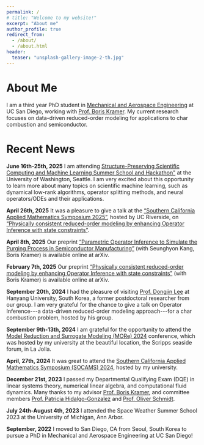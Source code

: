 ```yaml
---
permalink: /
# title: "Welcome to my website!"
excerpt: "About me"
author_profile: true
redirect_from: 
  - /about/
  - /about.html
header:
  teaser: "unsplash-gallery-image-2-th.jpg"
---
```


<!-- ![](/images/giesel.jpg) -->

About Me
======

I am a third year PhD student in [Mechanical and Aerospace Engineering](https://mae.ucsd.edu/) at UC San Diego, working with [Prof. Boris Kramer](http://kramer.ucsd.edu/index.html). My current research focuses on data-driven reduced-order modeling for applications to char combustion and semiconductor. 



Recent News
======
**June 16th-25th, 2025** I am attending [Structure-Preserving Scientific Computing and Machine Learning Summer School and Hackathon"](https://sites.google.com/view/crg-spd/events/seattle-2025) at the University of Washington, Seattle. I am very excited about this opportunity to learn more about many topics on scientific machine learning, such as dynamical low-rank algorithms, operator splitting methods, and neural operators/ODEs and their applications. 

**April 26th, 2025** It was a pleasure to give a talk at the [“Southern California Applied Mathematics Symposium 2025”](https://www.socams.org/home), hosted by UC Riverside, on [“Physically consistent reduced-order modeling by enhancing Operator Inference with state constraints”](https://arxiv.org/abs/2502.03672).

**April 8th, 2025** Our preprint [“Parametric Operator Inference to Simulate the Purging Process in Semiconductor Manufacturing”](https://arxiv.org/abs/2504.03990) (with Seunghyon Kang, Boris Kramer) is available online at arXiv.

**February 7th, 2025** Our preprint [“Physically consistent reduced-order modeling by enhancing Operator Inference with state constraints”](https://arxiv.org/abs/2502.03672) (with Boris Kramer) is available online at arXiv.

**September 20th, 2024** I had the pleasure of visiting [Prof. Dongjin Lee](https://redlab.hanyang.ac.kr/) at Hanyang University, South Korea, a former postdoctoral researcher from our group. I am very grateful for the chance to give a talk on Operator Inference---a data-driven reduced-order modeling approach---for a char combustion problem, hosted by his group.

**September 9th-13th, 2024** I am grateful for the opportunity to attend the [Model Reduction and Surrogate Modeling (MORe) 2024](https://more2024.sciencesconf.org/) conference, which was hosted by my university at the beautiful location, the Scripps seaside forum, in La Jolla.

**April, 27th, 2024** It was great to attend the [Southern California Applied Mathematics Symposium (SOCAMS) 2024](https://2024.socams.org/), hosted by my university. 

**December 21st, 2023** I passed my Departmental Qualifying Exam (DQE) in linear systems theory, numerical linear algebra, and computational fluid dynamics. Many thanks to my advisor [Prof. Boris Kramer](http://kramer.ucsd.edu/index.html), and committee members [Prof. Patricia Hidalgo-Gonzalez](https://patyhidalgo.github.io/) and [Prof. Oliver Schmidt](https://flowphysics.ucsd.edu/).

**July 24th-August 4th, 2023** I attended the Space Weather Summer School 2023 at the University of Michigan, Ann Arbor. 

**September, 2022** I moved to San Diego, CA from Seoul, South Korea to pursue a PhD in Mechanical and Aerospace Engineering at UC San Diego!